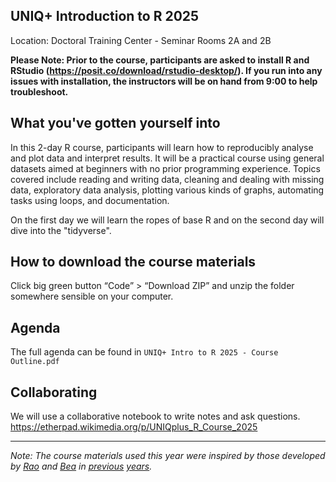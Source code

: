 ## UNIQ+ Introduction to R 2025

Location: Doctoral Training Center - Seminar Rooms 2A and 2B

**Please Note: Prior to the course, participants are asked to install R and RStudio (<https://posit.co/download/rstudio-desktop/>). If you run into any issues with installation, the instructors will be on hand from 9:00 to help troubleshoot.**

## What you've gotten yourself into

In this 2-day R course, participants will learn how to reproducibly analyse and plot data and interpret results. It will be a practical course using general datasets aimed at beginners with no prior programming experience. Topics covered include reading and writing data, cleaning and dealing with missing data, exploratory data analysis, plotting various kinds of graphs, automating tasks using loops, and documentation.

On the first day we will learn the ropes of base R and on the second day will dive into the "tidyverse".

## How to download the course materials

Click big green button “Code” \> “Download ZIP” and unzip the folder somewhere sensible on your computer.

## Agenda

The full agenda can be found in `UNIQ+ Intro to R 2025 - Course Outline.pdf`

## Collaborating

We will use a collaborative notebook to write notes and ask questions. <https://etherpad.wikimedia.org/p/UNIQplus_R_Course_2025>

------------------------------------------------------------------------

*Note: The course materials used this year were inspired by those developed by [Rao](https://github.com/sraorao) and [Bea](https://github.com/BeaGM84) in [previous](https://github.com/sraorao/UNIQ_Plus_R_Course_2024)* [*years*](https://github.com/sraorao/UNIQ_Plus_R_Course_public)*.*
